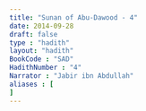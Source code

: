 ```yaml
---
title: "Sunan of Abu-Dawood - 4"
date: 2014-09-28
draft: false
type : "hadith"
layout: "hadith"
BookCode : "SAD"
HadithNumber : "4"
Narrator : "Jabir ibn Abdullah"
aliases : [
]
---
```

